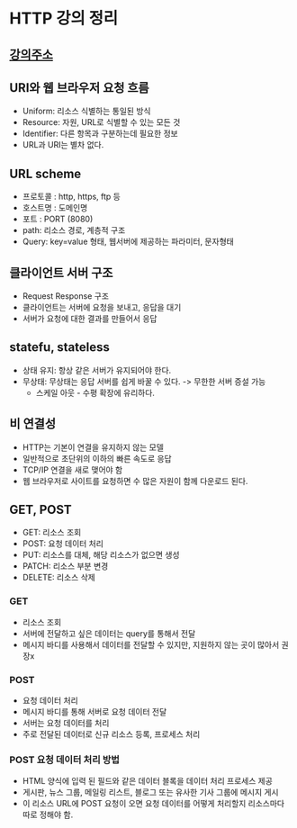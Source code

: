 # HTTP 강의 정리
## [강의주소](https://www.inflearn.com/course/http-%EC%9B%B9-%EB%84%A4%ED%8A%B8%EC%9B%8C%ED%81%AC/dashboard)

## URI와 웹 브라우저 요청 흐름 
* Uniform: 리소스 식별하는 통일된 방식
* Resource: 자원, URL로 식별할 수 있는 모든 것
* Identifier: 다른 항목과 구분하는데 필요한 정보
* URL과 URI는 별차 없다.

## URL scheme
* 프로토콜 : http, https, ftp 등
* 호스트명 : 도메인명
* 포트 : PORT (8080)
* path: 리소스 경로, 계층적 구조
* Query: key=value 형태, 웹서버에 제공하는 파라미터, 문자형태

## 클라이언트 서버 구조
* Request Response 구조
* 클라이언트는 서버에 요청을 보내고, 응답을 대기
* 서버가 요청에 대한 결과를 만들어서 응답

## statefu, stateless
* 상태 유지: 항상 같은 서버가 유지되어야 한다.
* 무상태: 무상태는 응답 서버를 쉽게 바꿀 수 있다. -> 무한한 서버 증설 가능
  + 스케일 아웃 - 수평 확장에 유리하다.

## 비 연결성
* HTTP는 기본이 연결을 유지하지 않는 모델
* 일반적으로 초단위의 이하의 빠른 속도로 응답
* TCP/IP 연결을 새로 맺어야 함 
* 웹 브라우저로 사이트를 요청하면 수 많은 자원이 함께 다운로드 된다.
 
 ## GET, POST
 * GET: 리소스 조회
 * POST: 요청 데이터 처리
 * PUT: 리소스를 대체, 해당 리소스가 없으면 생성
 * PATCH: 리소스 부분 변경
 * DELETE: 리소스 삭제
 
 ### GET
 * 리소스 조회
 * 서버에 전달하고 싶은 데이터는 query를 통해서 전달
 * 메시지 바디를 사용해서 데이터를 전달할 수 있지만, 지원하지 않는 곳이 많아서 권장x
 
 ### POST
 * 요청 데이터 처리
 * 메시지 바디를 통해 서버로 요청 데이터 전달
 * 서버는 요청 데이터를 처리
 * 주로 전달된 데이터로 신규 리소스 등록, 프로세스 처리
 
 ### POST 요청 데이터 처리 방법
 * HTML 양식에 입력 된 필드와 같은 데이터 블록을 데이터 처리 프로세스 제공
 * 게시판, 뉴스 그룹, 메일링 리스트, 블로그 또는 유사한 기사 그룹에 메시지 게시
 * 이 리소스 URL에 POST 요청이 오면 요청 데이터를 어떻게 처리할지 리소스마다 따로 정해야 함.
